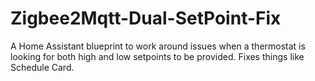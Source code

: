 # Zigbee2Mqtt-Dual-SetPoint-Fix
A Home Assistant blueprint to work around issues when a thermostat is looking for both high and low setpoints to be provided. Fixes things like Schedule Card.
